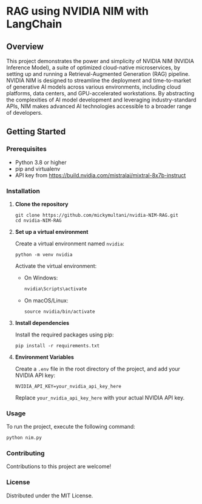 # RAG using NVIDIA NIM with LangChain

## Overview

This project demonstrates the power and simplicity of NVIDIA NIM (NVIDIA Inference Model), a suite of optimized cloud-native microservices, by setting up and running a Retrieval-Augmented Generation (RAG) pipeline. NVIDIA NIM is designed to streamline the deployment and time-to-market of generative AI models across various environments, including cloud platforms, data centers, and GPU-accelerated workstations. By abstracting the complexities of AI model development and leveraging industry-standard APIs, NIM makes advanced AI technologies accessible to a broader range of developers.

## Getting Started

### Prerequisites

- Python 3.8 or higher
- pip and virtualenv
- API key from https://build.nvidia.com/mistralai/mixtral-8x7b-instruct

### Installation

1. **Clone the repository**

    ```
    git clone https://github.com/mickymultani/nvidia-NIM-RAG.git
    cd nvidia-NIM-RAG
    ```

2. **Set up a virtual environment**

    Create a virtual environment named `nvidia`:

    ```
    python -m venv nvidia
    ```

    Activate the virtual environment:

    - On Windows:
        ```bash
        nvidia\Scripts\activate
        ```
    - On macOS/Linux:
        ```
        source nvidia/bin/activate
        ```

3. **Install dependencies**

    Install the required packages using pip:

    ```
    pip install -r requirements.txt
    ```

4. **Environment Variables**

    Create a `.env` file in the root directory of the project, and add your NVIDIA API key:

    ```
    NVIDIA_API_KEY=your_nvidia_api_key_here
    ```

    Replace `your_nvidia_api_key_here` with your actual NVIDIA API key.

### Usage

To run the project, execute the following command:

```bash
python nim.py
```

### Contributing
Contributions to this project are welcome!

### License
Distributed under the MIT License. 